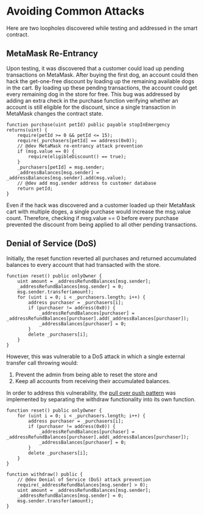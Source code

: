 # Avoiding Common Attacks

Here are two loopholes discovered while testing and addressed in the smart contract.

## MetaMask Re-Entrancy

Upon testing, it was discovered that a customer could load up pending transactions on MetaMask. After buying the first dog, an account could then hack the get-one-free discount by loading up the remaining available dogs in the cart. By loading up these pending transactions, the account could get every remaining dog in the store for free. This bug was addressed by adding an extra check in the purchase function verifying whether an account is still eligible for the discount, since a single transaction in MetaMask changes the contract state.
```
function purchase(uint petId) public payable stopInEmergency returns(uint) {
    require(petId >= 0 && petId <= 15);
    require(_purchasers[petId] == address(0x0));
    // @dev MetaMask re-entrancy attack prevention
    if (msg.value == 0) {  
        require(eligibleDiscount() == true);
    }
    _purchasers[petId] = msg.sender;
    _addressBalances[msg.sender] = _addressBalances[msg.sender].add(msg.value);
    // @dev add msg.sender address to customer database
    return petId;
}
```

Even if the hack was discovered and a customer loaded up their MetaMask cart with multiple doges, a single purchase would increase the msg.value count. Therefore, checking if msg.value == 0 before every purchase prevented the discount from being applied to all other pending transactions.  


## Denial of Service (DoS)

Initially, the reset function reverted all purchases and returned accumulated balances to every account that had transacted with the store. 
```
function reset() public onlyOwner {
    uint amount = _addressRefundBalances[msg.sender];
    _addressRefundBalances[msg.sender] = 0;
    msg.sender.transfer(amount);
    for (uint i = 0; i < _purchasers.length; i++) {
        address purchaser = _purchasers[i];
        if (purchaser != address(0x0)) {
            _addressRefundBalances[purchaser] = _addressRefundBalances[purchaser].add(_addressBalances[purchaser]);
            _addressBalances[purchaser] = 0;
        } 
        delete _purchasers[i];
    }
}
```
However, this was vulnerable to a DoS attack in which a single external transfer call throwing would: 
1. Prevent the admin from being able to reset the store and 
2. Keep all accounts from receiving their accumulated balances.  

In order to address this vulnerability, the [pull over push pattern](https://consensys.github.io/smart-contract-best-practices/recommendations/#favor-pull-over-push-for-external-calls) was implemented by separating the withdraw functionality into its own function.
```
function reset() public onlyOwner {
    for (uint i = 0; i < _purchasers.length; i++) {
        address purchaser = _purchasers[i];
        if (purchaser != address(0x0)) {
            _addressRefundBalances[purchaser] = _addressRefundBalances[purchaser].add(_addressBalances[purchaser]);
            _addressBalances[purchaser] = 0;
        } 
        delete _purchasers[i];
    }
}

function withdraw() public {
    // @dev Denial of Service (DoS) attack prevention
    require(_addressRefundBalances[msg.sender] > 0);
    uint amount = _addressRefundBalances[msg.sender];
    _addressRefundBalances[msg.sender] = 0;
    msg.sender.transfer(amount);
}
```